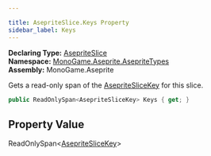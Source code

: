 ```yaml
---

title: AsepriteSlice.Keys Property
sidebar_label: Keys
---
```

**Declaring Type:** [AsepriteSlice](../)  
**Namespace:** [MonoGame.Aseprite.AsepriteTypes](../../)  
**Assembly:** MonoGame.Aseprite

Gets a read\-only span of the [AsepriteSliceKey](../../AsepriteSliceKey/) for this slice.

```csharp
public ReadOnlySpan<AsepriteSliceKey> Keys { get; }
```

## Property Value

ReadOnlySpan\<[AsepriteSliceKey](../../AsepriteSliceKey/)\>


